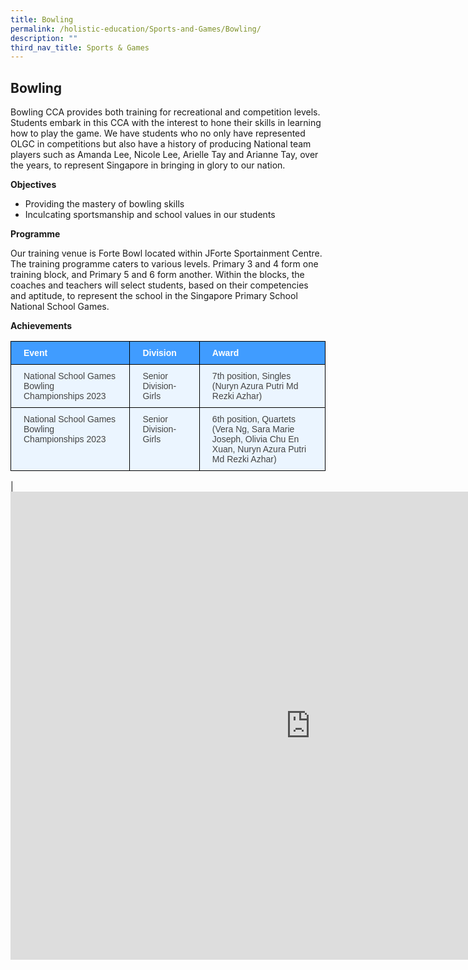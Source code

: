 ```yaml
---
title: Bowling
permalink: /holistic-education/Sports-and-Games/Bowling/
description: ""
third_nav_title: Sports & Games
---
```

## Bowling

Bowling CCA provides both training for recreational and competition levels. Students embark in this CCA with the interest to hone their skills in learning how to play the game. We have students who no only have represented OLGC in competitions but also have a history of producing National team players such as Amanda Lee, Nicole Lee, Arielle Tay and Arianne Tay, over the years, to represent Singapore in bringing in glory to our nation.
  
**Objectives**  

* Providing the mastery of bowling skills
* Inculcating sportsmanship and school values in our students
  
**Programme**  

Our training venue is Forte Bowl located within JForte Sportainment Centre. The training programme caters to various levels. Primary 3 and 4 form one training block, and Primary 5 and 6 form another. Within the blocks, the coaches and teachers will select students, based on their competencies and aptitude, to represent the school in the Singapore Primary School National School Games.
    

**Achievements**

<style type="text/css">
.tg  {border-collapse:collapse;border-color:#9ABAD9;border-spacing:0;}
.tg td{background-color:#EBF5FF;border-color:#9ABAD9;border-style:solid;border-width:1px;color:#444;
  font-family:Arial, sans-serif;font-size:14px;overflow:hidden;padding:10px 20px;word-break:normal;}
.tg th{background-color:#409cff;border-color:#9ABAD9;border-style:solid;border-width:1px;color:#fff;
  font-family:Arial, sans-serif;font-size:14px;font-weight:normal;overflow:hidden;padding:10px 20px;word-break:normal;}
.tg .tg-mcqj{border-color:#000000;font-weight:bold;text-align:left;vertical-align:top}
.tg .tg-73oq{border-color:#000000;text-align:left;vertical-align:top}
</style>
<table class="tg">
<thead>
  <tr>
    <th class="tg-mcqj">Event</th>
    <th class="tg-mcqj">Division</th>
    <th class="tg-mcqj">Award</th>
  </tr>
</thead>
<tbody>
  <tr>
    <td class="tg-73oq">National School Games Bowling Championships 2023</td>
    <td class="tg-73oq">Senior Division-Girls</td>
    <td class="tg-73oq">7th position, Singles <br>(Nuryn Azura Putri Md Rezki Azhar)</td>
  </tr>
  <tr>
    <td class="tg-73oq">National School Games Bowling Championships 2023</td>
    <td class="tg-73oq">Senior Division-Girls</td>
    <td class="tg-73oq">6th position, Quartets <br>(Vera Ng, Sara Marie Joseph, Olivia Chu En Xuan, Nuryn Azura Putri Md Rezki Azhar)</td>
  </tr>
</tbody>
</table>|

<iframe allowfullscreen="true" height="749" width="960" frameborder="0" src="https://docs.google.com/presentation/d/e/2PACX-1vTqeJVXyoId0W3X0la0lSUSqB2hDkD9zA2pvZsZHGnQazyaVbZMCM2DjsKBBY9gEPYX0DYENCsWA-4s/embed?start=false&amp;loop=false&amp;delayms=3000"></iframe>